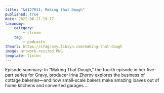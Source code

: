 ```yaml
---
title: "&#127911; Making that Dough"
published: true
date: 2022-06-21-19-17
taxonomy:
    category:
        - stream
    tag:
        - podcasts
theurl: https://sfagravy.libsyn.com/making-that-dough
image: artwork-resized.PNG
template: listen
---
```


Episode summary: In &ldquo;Making That Dough,&rdquo; the fourth episode in her five-part series for Gravy, producer Irina Zhorov explores the business of cottage bakeries&mdash;and how small-scale bakers make amazing loaves out of home kitchens and converted garages&hellip;.
